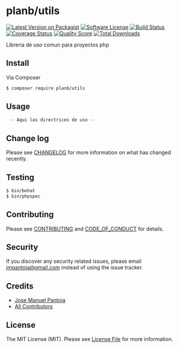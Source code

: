 # planb/utils

[![Latest Version on Packagist][ico-version]][link-packagist]
[![Software License][ico-license]](LICENSE.md)
[![Build Status][ico-travis]][link-travis]
[![Coverage Status][ico-scrutinizer]][link-scrutinizer]
[![Quality Score][ico-code-quality]][link-code-quality]
[![Total Downloads][ico-downloads]][link-downloads]

Libreria de uso comun para proyectos php

## Install

Via Composer

``` bash
$ composer require planb/utils
```

## Usage

``` php
 -- Aqui las directrices de uso --    
```

## Change log

Please see [CHANGELOG](CHANGELOG.md) for more information on what has changed recently.

## Testing

``` bash
$ bin/behat
$ bin/phpspec
```

## Contributing

Please see [CONTRIBUTING](CONTRIBUTING.md) and [CODE_OF_CONDUCT](CODE_OF_CONDUCT.md) for details.

## Security

If you discover any security related issues, please email jmpantoja@gmail.com instead of using the issue tracker.

## Credits

- [Jose Manuel Pantoja][link-author]
- [All Contributors][link-contributors]

## License

The MIT License (MIT). Please see [License File](LICENSE.md) for more information.

[ico-version]: https://img.shields.io/packagist/v/planb/utils.svg?style=flat-square
[ico-license]: https://img.shields.io/badge/license-MIT-brightgreen.svg?style=flat-square
[ico-travis]: https://img.shields.io/travis/planb-project/utils/master.svg?style=flat-square
[ico-scrutinizer]: https://img.shields.io/scrutinizer/coverage/g/planb-project/utils.svg?style=flat-square
[ico-code-quality]: https://img.shields.io/scrutinizer/g/planb-project/utils.svg?style=flat-square
[ico-downloads]: https://img.shields.io/packagist/dt/planb/utils.svg?style=flat-square

[link-packagist]: https://packagist.org/packages/planb/utils
[link-travis]: https://travis-ci.org/planb-project/utils
[link-scrutinizer]: https://scrutinizer-ci.com/g/planb-project/utils/code-structure
[link-code-quality]: https://scrutinizer-ci.com/g/planb-project/utils
[link-downloads]: https://packagist.org/packages/planb/utils
[link-author]: https://github.com/planb-project/
[link-contributors]: ../../contributors
